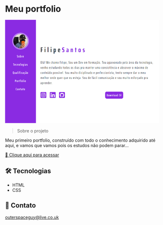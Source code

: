 # Meu portfolio 

![preview](./.github/preview.png)

> Sobre o projeto

Meu primeiro portfolio, construído com todo o conhecimento adquirido até aqui, e vamos que vamos pois os estudos não podem parar...

[🔗 Clique aqui para acessar](https://filipesantos07.github.io/NLW-projeto-da-rocketseat/)

## 🛠️ Tecnologias

- HTML
- CSS

## 💛 Contato

outerspaceguy@live.co.uk